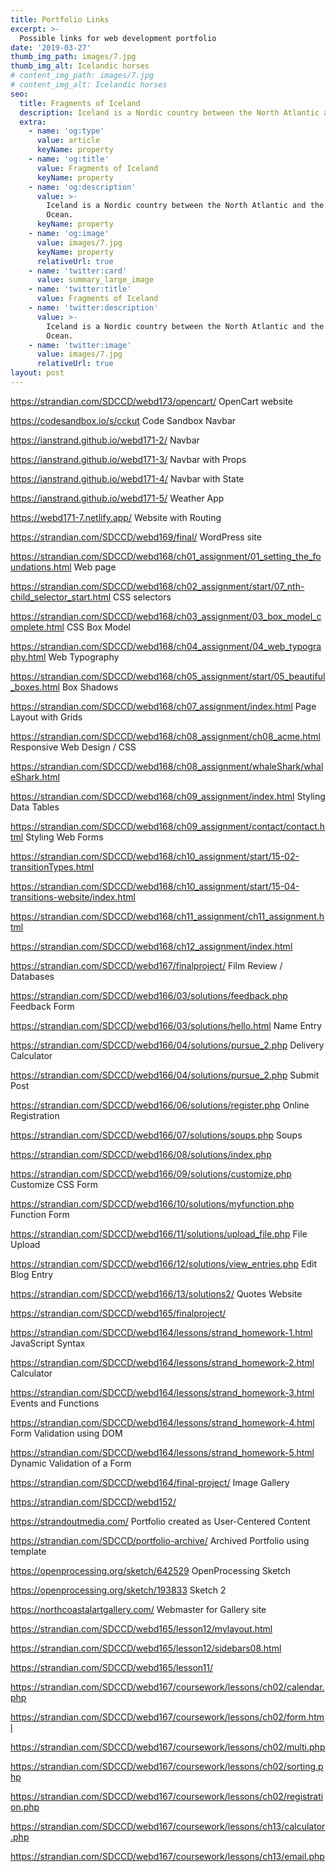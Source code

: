 ```yaml
---
title: Portfolio Links
excerpt: >-
  Possible links for web development portfolio
date: '2019-03-27'
thumb_img_path: images/7.jpg
thumb_img_alt: Icelandic horses
# content_img_path: images/7.jpg
# content_img_alt: Icelandic horses
seo:
  title: Fragments of Iceland
  description: Iceland is a Nordic country between the North Atlantic and the Arctic Ocean.
  extra:
    - name: 'og:type'
      value: article
      keyName: property
    - name: 'og:title'
      value: Fragments of Iceland
      keyName: property
    - name: 'og:description'
      value: >-
        Iceland is a Nordic country between the North Atlantic and the Arctic
        Ocean.
      keyName: property
    - name: 'og:image'
      value: images/7.jpg
      keyName: property
      relativeUrl: true
    - name: 'twitter:card'
      value: summary_large_image
    - name: 'twitter:title'
      value: Fragments of Iceland
    - name: 'twitter:description'
      value: >-
        Iceland is a Nordic country between the North Atlantic and the Arctic
        Ocean.
    - name: 'twitter:image'
      value: images/7.jpg
      relativeUrl: true
layout: post
---
```


https://strandian.com/SDCCD/webd173/opencart/ 
OpenCart website

https://codesandbox.io/s/cckut 
Code Sandbox Navbar

https://ianstrand.github.io/webd171-2/ 
Navbar

https://ianstrand.github.io/webd171-3/ 
Navbar with Props

https://ianstrand.github.io/webd171-4/ 
Navbar with State

https://ianstrand.github.io/webd171-5/ 
Weather App

https://webd171-7.netlify.app/ 
Website with Routing

https://strandian.com/SDCCD/webd169/final/
WordPress site

https://strandian.com/SDCCD/webd168/ch01_assignment/01_setting_the_foundations.html
Web page

https://strandian.com/SDCCD/webd168/ch02_assignment/start/07_nth-child_selector_start.html
CSS selectors

https://strandian.com/SDCCD/webd168/ch03_assignment/03_box_model_complete.html
CSS Box Model

https://strandian.com/SDCCD/webd168/ch04_assignment/04_web_typography.html
Web Typography

https://strandian.com/SDCCD/webd168/ch05_assignment/start/05_beautiful_boxes.html
Box Shadows

https://strandian.com/SDCCD/webd168/ch07_assignment/index.html
Page Layout with Grids

https://strandian.com/SDCCD/webd168/ch08_assignment/ch08_acme.html
Responsive Web Design / CSS

https://strandian.com/SDCCD/webd168/ch08_assignment/whaleShark/whaleShark.html

https://strandian.com/SDCCD/webd168/ch09_assignment/index.html
Styling Data Tables

https://strandian.com/SDCCD/webd168/ch09_assignment/contact/contact.html
Styling Web Forms

https://strandian.com/SDCCD/webd168/ch10_assignment/start/15-02-transitionTypes.html

https://strandian.com/SDCCD/webd168/ch10_assignment/start/15-04-transitions-website/index.html


https://strandian.com/SDCCD/webd168/ch11_assignment/ch11_assignment.html

https://strandian.com/SDCCD/webd168/ch12_assignment/index.html

https://strandian.com/SDCCD/webd167/finalproject/
Film Review / Databases

https://strandian.com/SDCCD/webd166/03/solutions/feedback.php
Feedback Form

https://strandian.com/SDCCD/webd166/03/solutions/hello.html
Name Entry

https://strandian.com/SDCCD/webd166/04/solutions/pursue_2.php
Delivery Calculator

https://strandian.com/SDCCD/webd166/04/solutions/pursue_2.php
Submit Post

https://strandian.com/SDCCD/webd166/06/solutions/register.php
Online Registration

https://strandian.com/SDCCD/webd166/07/solutions/soups.php
Soups

https://strandian.com/SDCCD/webd166/08/solutions/index.php


https://strandian.com/SDCCD/webd166/09/solutions/customize.php
Customize CSS Form

https://strandian.com/SDCCD/webd166/10/solutions/myfunction.php
Function Form

https://strandian.com/SDCCD/webd166/11/solutions/upload_file.php
File Upload

https://strandian.com/SDCCD/webd166/12/solutions/view_entries.php
Edit Blog Entry

https://strandian.com/SDCCD/webd166/13/solutions2/
Quotes Website

https://strandian.com/SDCCD/webd165/finalproject/

https://strandian.com/SDCCD/webd164/lessons/strand_homework-1.html
JavaScript Syntax

https://strandian.com/SDCCD/webd164/lessons/strand_homework-2.html
Calculator

https://strandian.com/SDCCD/webd164/lessons/strand_homework-3.html
Events and Functions

https://strandian.com/SDCCD/webd164/lessons/strand_homework-4.html
Form Validation using DOM

https://strandian.com/SDCCD/webd164/lessons/strand_homework-5.html
Dynamic Validation of a Form

https://strandian.com/SDCCD/webd164/final-project/
Image Gallery

https://strandian.com/SDCCD/webd152/

https://strandoutmedia.com/
Portfolio created as User-Centered Content

https://strandian.com/SDCCD/portfolio-archive/
Archived Portfolio using template

https://openprocessing.org/sketch/642529
OpenProcessing Sketch

https://openprocessing.org/sketch/193833
Sketch 2

https://northcoastalartgallery.com/
Webmaster for Gallery site

https://strandian.com/SDCCD/webd165/lesson12/mylayout.html

https://strandian.com/SDCCD/webd165/lesson12/sidebars08.html

https://strandian.com/SDCCD/webd165/lesson11/

https://strandian.com/SDCCD/webd167/coursework/lessons/ch02/calendar.php

https://strandian.com/SDCCD/webd167/coursework/lessons/ch02/form.html

https://strandian.com/SDCCD/webd167/coursework/lessons/ch02/multi.php

https://strandian.com/SDCCD/webd167/coursework/lessons/ch02/sorting.php

https://strandian.com/SDCCD/webd167/coursework/lessons/ch02/registration.php


https://strandian.com/SDCCD/webd167/coursework/lessons/ch13/calculator.php

https://strandian.com/SDCCD/webd167/coursework/lessons/ch13/email.php


